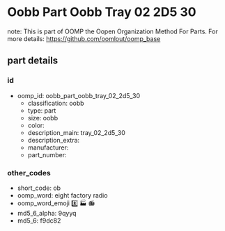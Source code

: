 # Oobb Part Oobb Tray 02 2D5 30  

note: This is part of OOMP the Oopen Organization Method For Parts. For more details: https://github.com/oomlout/oomp_base

##  part details





### id
* oomp_id: oobb_part_oobb_tray_02_2d5_30
  * classification: oobb
  * type: part
  * size: oobb
  * color: 
  * description_main: tray_02_2d5_30
  * description_extra: 
  * manufacturer: 
  * part_number: 

### other_codes
* short_code: ob
* oomp_word: eight factory radio
* oomp_word_emoji :eight: :factory: :radio:
* md5_6_alpha: 9qyyq
* md5_6: f9dc82